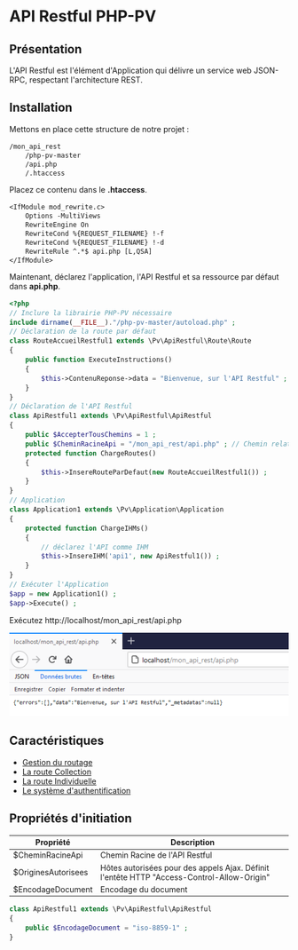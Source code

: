 # API Restful PHP-PV

## Présentation

L'API Restful est l'élément d'Application qui délivre un service web JSON-RPC, respectant l'architecture REST.

## Installation

Mettons en place cette structure de notre projet :

```
/mon_api_rest
	/php-pv-master
	/api.php
	/.htaccess
```

Placez ce contenu dans le **.htaccess**.

```
<IfModule mod_rewrite.c>
    Options -MultiViews
    RewriteEngine On
	RewriteCond %{REQUEST_FILENAME} !-f
	RewriteCond %{REQUEST_FILENAME} !-d
	RewriteRule ^.*$ api.php [L,QSA]
</IfModule>
```

Maintenant, déclarez l'application, l'API Restful et sa ressource par défaut dans **api.php**.

```php
<?php
// Inclure la librairie PHP-PV nécessaire
include dirname(__FILE__)."/php-pv-master/autoload.php" ;
// Déclaration de la route par défaut
class RouteAccueilRestful1 extends \Pv\ApiRestful\Route\Route
{
	public function ExecuteInstructions()
	{
		$this->ContenuReponse->data = "Bienvenue, sur l'API Restful" ;
	}
}
// Déclaration de l'API Restful
class ApiRestful1 extends \Pv\ApiRestful\ApiRestful
{
	public $AccepterTousChemins = 1 ;
	public $CheminRacineApi = "/mon_api_rest/api.php" ; // Chemin relatif du serveur web
	protected function ChargeRoutes()
	{
		$this->InsereRouteParDefaut(new RouteAccueilRestful1()) ;
	}
}
// Application
class Application1 extends \Pv\Application\Application
{
	protected function ChargeIHMs()
	{
		// déclarez l'API comme IHM
		$this->InsereIHM('api1', new ApiRestful1()) ;
	}
}
// Exécuter l'Application
$app = new Application1() ;
$app->Execute() ;
```

Exécutez http://localhost/mon_api_rest/api.php

![Apercu de api.php](images/api_rest_install.png)

## Caractéristiques

- [Gestion du routage](apirestful/routage.md)
- [La route Collection](apirestful/collection.md)
- [La route Individuelle](apirestful/individuel.md)
- [Le système d'authentification](apirestful/auth.md)

## Propriétés d'initiation

Propriété | Description
------------ | -------------
$CheminRacineApi | Chemin Racine de l'API Restful
$OriginesAutorisees | Hôtes autorisées pour des appels Ajax. Définit l'entête HTTP "Access-Control-Allow-Origin"
$EncodageDocument | Encodage du document

```php
class ApiRestful1 extends \Pv\ApiRestful\ApiRestful
{
	public $EncodageDocument = "iso-8859-1" ;
}
```


